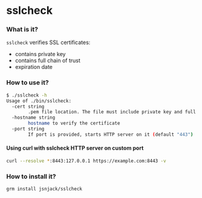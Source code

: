 sslcheck
====

### What is it?
`sslcheck` verifies SSL certificates:
 - contains private key
 - contains full chain of trust
 - expiration date

### How to use it?
```bash
$ ./sslcheck -h
Usage of ./bin/sslcheck:
  -cert string
        .pem file location. The file must include private key and full certificate chain
  -hostname string
        hostname to verify the certificate
  -port string
        If port is provided, starts HTTP server on it (default "443")
```

#### Using curl with sslcheck HTTP server on custom port
```bash
curl --resolve *:8443:127.0.0.1 https://example.com:8443 -v
```



### How to install it?
```bash
grm install jsnjack/sslcheck
```

